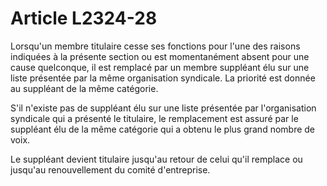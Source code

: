 # Article L2324-28

Lorsqu'un membre titulaire cesse ses fonctions pour l'une des raisons indiquées à la présente section ou est momentanément absent pour une cause quelconque, il est remplacé par un membre suppléant élu sur une liste présentée par la même organisation syndicale. La priorité est donnée au suppléant de la même catégorie.

S'il n'existe pas de suppléant élu sur une liste présentée par l'organisation syndicale qui a présenté le titulaire, le remplacement est assuré par le suppléant élu de la même catégorie qui a obtenu le plus grand nombre de voix.

Le suppléant devient titulaire jusqu'au retour de celui qu'il remplace ou jusqu'au renouvellement du comité d'entreprise.